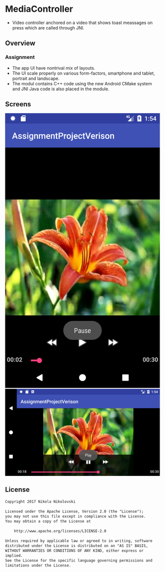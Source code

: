# MediaController
* Video controller anchored on a video that shows toast meassages on press which are called through JNI.
## Overview 
### Assignment 
* The app UI have nontrival mix of layouts.
* The UI scale properly on various form-factors, smartphone and tablet, portrait and landscape.
* The modul contains C++ code using the new Android CMake system and JNI Java code is also placed in the module.
## Screens

![screen](https://github.com/joysoi/MediaController/blob/master/art/Screenshot_1490637267.png)
![screen](https://github.com/joysoi/MediaController/blob/master/art/Screenshot_1490637278.png)

## License

    Copyright 2017 Nikola Nikolovski

    Licensed under the Apache License, Version 2.0 (the "License");
    you may not use this file except in compliance with the License.
    You may obtain a copy of the License at

        http://www.apache.org/licenses/LICENSE-2.0

    Unless required by applicable law or agreed to in writing, software
    distributed under the License is distributed on an "AS IS" BASIS,
    WITHOUT WARRANTIES OR CONDITIONS OF ANY KIND, either express or implied.
    See the License for the specific language governing permissions and
    limitations under the License.
